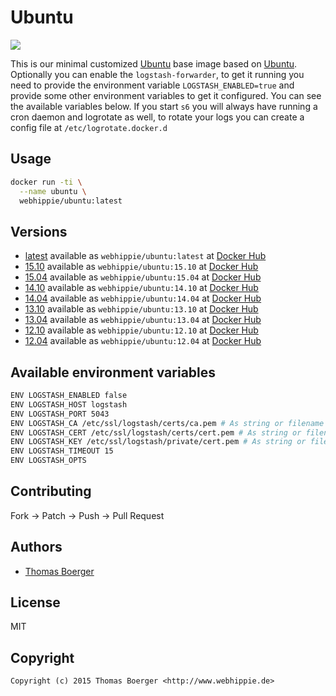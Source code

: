 # Ubuntu

[![](https://badge.imagelayers.io/webhippie/ubuntu:latest.svg)](https://imagelayers.io/?images=webhippie/ubuntu:latest 'Get your own badge on imagelayers.io')

This is our minimal customized [Ubuntu](http://www.ubuntu.com/) base image
based on [Ubuntu](https://registry.hub.docker.com/_/ubuntu/). Optionally
you can enable the ```logstash-forwarder```, to get it running you need to
provide the environment variable ```LOGSTASH_ENABLED=true``` and provide some
other environment variables to get it configured. You can see the available
variables below. If you start ```s6``` you will always have running a cron
daemon and logrotate as well, to rotate your logs you can create a config file
at ```/etc/logrotate.docker.d```


## Usage

```bash
docker run -ti \
  --name ubuntu \
  webhippie/ubuntu:latest
```


## Versions

* [latest](https://github.com/dockhippie/ubuntu/tree/master)
  available as ```webhippie/ubuntu:latest``` at
  [Docker Hub](https://registry.hub.docker.com/u/webhippie/ubuntu/)
* [15.10](https://github.com/dockhippie/ubuntu/tree/15.10)
  available as ```webhippie/ubuntu:15.10``` at
  [Docker Hub](https://registry.hub.docker.com/u/webhippie/ubuntu/)
* [15.04](https://github.com/dockhippie/ubuntu/tree/15.04)
  available as ```webhippie/ubuntu:15.04``` at
  [Docker Hub](https://registry.hub.docker.com/u/webhippie/ubuntu/)
* [14.10](https://github.com/dockhippie/ubuntu/tree/14.10)
  available as ```webhippie/ubuntu:14.10``` at
  [Docker Hub](https://registry.hub.docker.com/u/webhippie/ubuntu/)
* [14.04](https://github.com/dockhippie/ubuntu/tree/14.04)
  available as ```webhippie/ubuntu:14.04``` at
  [Docker Hub](https://registry.hub.docker.com/u/webhippie/ubuntu/)
* [13.10](https://github.com/dockhippie/ubuntu/tree/13.10)
  available as ```webhippie/ubuntu:13.10``` at
  [Docker Hub](https://registry.hub.docker.com/u/webhippie/ubuntu/)
* [13.04](https://github.com/dockhippie/ubuntu/tree/13.04)
  available as ```webhippie/ubuntu:13.04``` at
  [Docker Hub](https://registry.hub.docker.com/u/webhippie/ubuntu/)
* [12.10](https://github.com/dockhippie/ubuntu/tree/12.10)
  available as ```webhippie/ubuntu:12.10``` at
  [Docker Hub](https://registry.hub.docker.com/u/webhippie/ubuntu/)
* [12.04](https://github.com/dockhippie/ubuntu/tree/12.04)
  available as ```webhippie/ubuntu:12.04``` at
  [Docker Hub](https://registry.hub.docker.com/u/webhippie/ubuntu/)


## Available environment variables

```bash
ENV LOGSTASH_ENABLED false
ENV LOGSTASH_HOST logstash
ENV LOGSTASH_PORT 5043
ENV LOGSTASH_CA /etc/ssl/logstash/certs/ca.pem # As string or filename
ENV LOGSTASH_CERT /etc/ssl/logstash/certs/cert.pem # As string or filename
ENV LOGSTASH_KEY /etc/ssl/logstash/private/cert.pem # As string or filename
ENV LOGSTASH_TIMEOUT 15
ENV LOGSTASH_OPTS
```


## Contributing

Fork -> Patch -> Push -> Pull Request


## Authors

* [Thomas Boerger](https://github.com/tboerger)


## License

MIT


## Copyright

```
Copyright (c) 2015 Thomas Boerger <http://www.webhippie.de>
```

